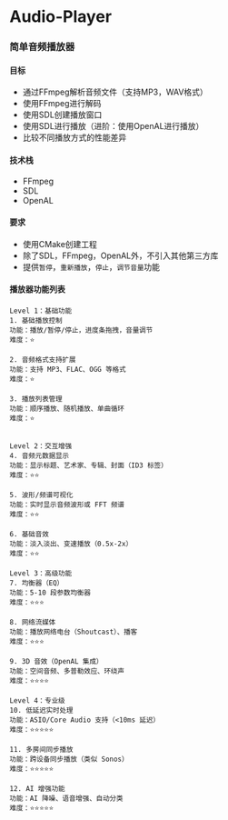 # Audio-Player

### 简单音频播放器

#### 目标

- 通过FFmpeg解析音频文件（支持MP3，WAV格式）
- 使用FFmpeg进行解码
- 使用SDL创建播放窗口
- 使用SDL进行播放（进阶：使用OpenAL进行播放）
- 比较不同播放方式的性能差异

#### 技术栈

- FFmpeg
- SDL
- OpenAL

#### 要求

- 使用CMake创建工程
- 除了SDL，FFmpeg，OpenAL外，不引入其他第三方库
- 提供`暂停`，`重新播放`，`停止`，`调节音量`功能


#### 播放器功能列表
```angular2html
Level 1：基础功能
1. 基础播放控制
功能：播放/暂停/停止，进度条拖拽，音量调节
难度：⭐

2. 音频格式支持扩展
功能：支持 MP3、FLAC、OGG 等格式
难度：⭐

3. 播放列表管理
功能：顺序播放、随机播放、单曲循环
难度：⭐


Level 2：交互增强
4. 音频元数据显示
功能：显示标题、艺术家、专辑、封面（ID3 标签）
难度：⭐⭐

5. 波形/频谱可视化
功能：实时显示音频波形或 FFT 频谱
难度：⭐⭐

6. 基础音效
功能：淡入淡出、变速播放（0.5x-2x）
难度：⭐⭐

Level 3：高级功能
7. 均衡器（EQ）
功能：5-10 段参数均衡器
难度：⭐⭐⭐

8. 网络流媒体
功能：播放网络电台（Shoutcast）、播客
难度：⭐⭐⭐

9. 3D 音效（OpenAL 集成）
功能：空间音频、多普勒效应、环绕声
难度：⭐⭐⭐⭐

Level 4：专业级
10. 低延迟实时处理
功能：ASIO/Core Audio 支持（<10ms 延迟）
难度：⭐⭐⭐⭐⭐

11. 多房间同步播放
功能：跨设备同步播放（类似 Sonos）
难度：⭐⭐⭐⭐⭐

12. AI 增强功能
功能：AI 降噪、语音增强、自动分类
难度：⭐⭐⭐⭐⭐
```
